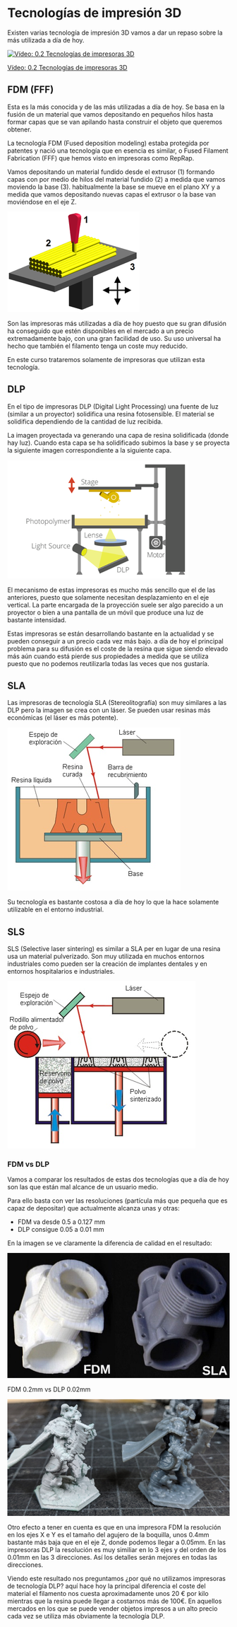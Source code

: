 # Tecnologías de impresión 3D

Existen varias tecnología de impresión 3D vamos a dar un repaso sobre la más utilizada a día de hoy. 

[![Vídeo: 0.2 Tecnologías de impresoras 3D ](https://img.youtube.com/vi/VRNiLtmjmH0/0.jpg)](https://drive.google.com/file/d/1bKlfWRG_JdRJBk6X7TC7_ydx8lKS9GL2/view?usp=sharing)

[Vídeo: 0.2 Tecnologías de impresoras 3D](https://drive.google.com/file/d/1bKlfWRG_JdRJBk6X7TC7_ydx8lKS9GL2/view?usp=sharing)


## FDM (FFF)

Esta es la más conocida y de las más utilizadas a día de hoy. Se basa en la fusión de un material que vamos depositando en pequeños hilos hasta formar capas que se van apilando  hasta construir el objeto que queremos obtener.

La tecnología FDM (Fused deposition modeling) estaba protegida por patentes y nació una tecnología que en esencia es similar, o Fused Filament Fabrication (FFF) que hemos visto en impresoras como RepRap.

Vamos depositando un material fundido desde el extrusor (1) formando capas con por medio de hilos  del material fundido (2) a medida que vamos moviendo la base (3).  habitualmente la base se mueve en el plano XY y a medida que vamos depositando nuevas capas el extrusor o la base van moviéndose en el eje Z.

![Proceso de Fused Filament Fabrication](./images/450_1000.png)

Son las impresoras más utilizadas a día de hoy puesto que su gran difusión ha conseguido que estén disponibles en el mercado a un precio extremadamente bajo, con una gran facilidad de uso. Su uso universal ha hecho que también el filamento tenga un coste muy reducido.


En este curso trataremos solamente de impresoras que utilizan esta tecnología.

## DLP

En el tipo de impresoras  DLP (Digital Light Processing) una fuente de luz (similar a un proyector) solidifica una resina fotosensible. El material se solidifica dependiendo de la cantidad de luz recibida.

La imagen proyectada va generando una capa de resina solidificada (donde hay luz).  Cuando esta capa se ha solidificado subimos la base y se proyecta la siguiente imagen correspondiente a la siguiente capa.

![Esquema de una impresora DLP](./images/DLP.png)

El mecanismo de estas impresoras es mucho más sencillo que el de las anteriores, puesto que solamente necesitan desplazamiento en el eje vertical. La parte encargada de la proyección suele ser algo parecido a un proyector o bien a una pantalla de un móvil que produce una luz de bastante intensidad.

Estas impresoras se están desarrollando bastante en la actualidad y se pueden conseguir a un precio cada vez más bajo.  a día de hoy el principal problema para su difusión es el coste de la resina que sigue siendo elevado más aún cuando está pierde sus propiedades a medida que se utiliza puesto que  no podemos reutilizarla todas las veces que nos gustaría.

## SLA

Las impresoras de tecnología SLA (Stereolitografía) son muy similares  a las  DLP pero la imagen se crea con un láser.  Se pueden usar resinas más económicas (el láser es más potente).

![Tecnología SLA](./images/sla.jpg)

Su tecnología es bastante costosa a día de hoy lo que la hace solamente utilizable en el entorno industrial.

## SLS  

SLS (Selective laser sintering) es similar a SLA per en lugar de una resina usa un material pulverizado. Son muy utilizada en muchos entornos industriales como pueden ser la creación de implantes dentales y en entornos hospitalarios e  industriales.

![Tecnología SLS](./images/sls.jpg)


### FDM vs DLP

Vamos a comparar los resultados de estas dos tecnologías que a día de hoy son las que están mal alcance de un usuario medio.

Para ello basta con ver las resoluciones (partícula más que pequeña que es capaz de depositar) que actualmente alcanza unas y otras:


* FDM va desde 0.5 a 0.127 mm
* DLP consigue 0.05 a 0.01 mm

En la imagen se ve claramente la diferencia de calidad en el resultado:

![Diferencia de resolución y calidad entre tecnología FDM vs DLP](./images/FDM_vs_DLP.jpeg)

FDM 0.2mm vs DLP 0.02mm

![Diferencia de resolución y calidad entre tecnología FDM vs DLP](./images/FDMvsDLP2.png)

Otro efecto a tener en cuenta es que en una impresora FDM la resolución en los ejes X e Y es el tamaño del agujero de la boquilla, unos 0.4mm bastante más baja que en el eje Z, donde podemos llegar a 0.05mm. En las impresoras DLP la resolución es muy similiar en lo 3 ejes y del orden de los 0.01mm en las 3 direcciones. Así los detalles serán mejores  en todas las direcciones.

Viendo este resultado nos preguntamos ¿por qué no utilizamos impresoras de tecnología DLP?  aquí hace hoy la principal diferencia el coste del material el filamento nos cuesta aproximadamente unos 20 € por kilo mientras que la resina puede llegar a costarnos más de 100€.  En aquellos mercados en los que se puede vender objetos impresos a un alto precio cada vez se utiliza más obviamente la tecnología DLP.

